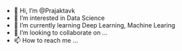 - 👋 Hi, I’m @Prajaktavk
- 👀 I’m interested in Data Science
- 🌱 I’m currently learning Deep Learning, Machine Learing
- 💞️ I’m looking to collaborate on ...
- 📫 How to reach me ...

<!---
Prajaktavk/Prajaktavk is a ✨ special ✨ repository because its `README.md` (this file) appears on your GitHub profile.
You can click the Preview link to take a look at your changes.
--->
